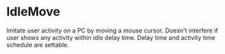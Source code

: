 # IdleMove
Imitate user activity on a PC by moving a mouse cursor.
Doesn't interfere if user shows any activity within idle delay time.
Delay time and activity time schedule are settable.
